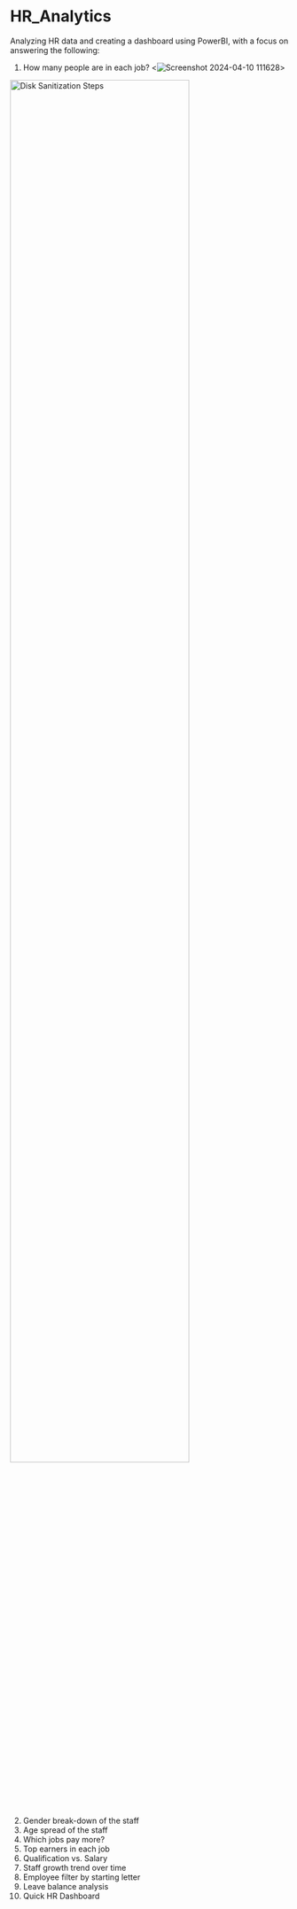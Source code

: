 # HR_Analytics

Analyzing HR data and creating a dashboard using PowerBI, with a focus on answering the following:
1. How many people are in each job?
<![Screenshot 2024-04-10 111628](https://github.com/aminmgk/HR_Analytics/assets/109310999/bea84382-9de5-481c-a7b2-032c0491902e)>
<img src="https://i.imgur.com/gallery/j0a3ZO0" height="80%" width="80%" alt="Disk Sanitization Steps"/>



2. Gender break-down of the staff
3. Age spread of the staff
4. Which jobs pay more?
5. Top earners in each job
6. Qualification vs. Salary
7. Staff growth trend over time
8. Employee filter by starting letter
9. Leave balance analysis
10. Quick HR Dashboard

